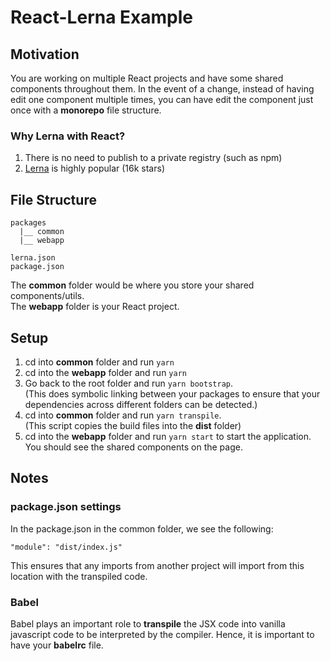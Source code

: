 # React-Lerna Example
## Motivation
You are working on multiple React projects and have some shared components throughout them. In the event of a change, instead of having edit one component multiple times, you can have edit the component just once with a **monorepo** file structure.

### Why Lerna with React?
1) There is no need to publish to a private registry (such as npm)
2) [Lerna](https://github.com/lerna/lerna) is highly popular (16k stars)

## File Structure
```
packages
  |__ common
  |__ webapp

lerna.json
package.json
```
The **common** folder would be where you store your shared components/utils.  
The **webapp** folder is your React project.

## Setup
1) cd into **common** folder and run 
`yarn`
2) cd into the **webapp** folder and run 
`yarn`
3) Go back to the root folder and run `yarn bootstrap`.  
   (This does symbolic linking between your packages to ensure that your dependencies across different folders can be detected.)
4) cd into **common** folder and run `yarn transpile`.  
    (This script copies the build files into the **dist** folder)
5) cd into the **webapp** folder and run `yarn start` to start the application. You should see the shared components on the page.

## Notes
### package.json settings  
In the package.json in the common folder, we see the following:

`"module": "dist/index.js"`

This ensures that any imports from another project will import from this location with the transpiled code. 

### Babel
Babel plays an important role to **transpile** the JSX code into vanilla javascript code to be interpreted by the compiler. Hence, it is important to have your **babelrc** file.